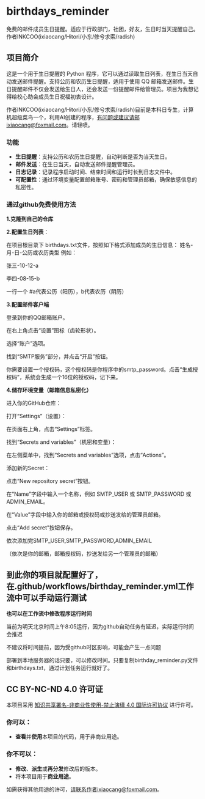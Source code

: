 # birthdays_reminder

免费的邮件成员生日提醒。适应于行政部门，社团，好友，生日时当天提醒自己。作者INKCOO(ixiaocang/Hitori/小东/修兮求索/radish)

## 项目简介
这是一个用于生日提醒的 Python 程序，它可以通过读取生日列表，在生日当天自动发送邮件提醒。支持公历和农历生日提醒，适用于使用 QQ 邮箱发送邮件。生日提醒邮件不仅会发送给生日人，还会发送一份提醒邮件给管理员。项目为我想记得给校心助会成员生日祝福初衷设计。

作者INKCOO(ixiaocang/Hitori/小东/修兮求索/radish)目前是本科日专生，计算机超级菜鸟一个，利用AI创建的程序，有问题或建议请邮ixiaocang@foxmail.com。请轻喷。
### 功能
- **生日提醒**：支持公历和农历生日提醒，自动判断是否为当天生日。
- **邮件发送**：在生日当天，自动发送邮件提醒管理员。
- **日志记录**：记录程序启动时间、结束时间和运行时长到日志文件中。
- **可配置性**：通过环境变量配置邮箱账号、密码和管理员邮箱，确保敏感信息的私密性。

### 通过github免费使用方法

**1.克隆到自己的仓库**

**2.配置生日列表**：


在项目根目录下 birthdays.txt文件，按照如下格式添加成员的生日信息：
姓名-月-日-公历或农历类型
例如：

张三-10-12-a

李四-08-15-b

一行一个
#a代表公历（阳历），b代表农历（阴历）

**3.配置邮件客户端**


登录到你的QQ邮箱账户。

在右上角点击“设置”图标（齿轮形状）。

选择“账户”选项。

找到“SMTP服务”部分，并点击“开启”按钮。

你需要设置一个授权码，这个授权码是你程序中的smtp_password。点击“生成授权码”，系统会生成一个16位的授权码，记下来。

**4.储存环境变量（邮箱信息私密化）**

进入你的GitHub仓库：

打开“Settings”（设置）：

在页面右上角，点击“Settings”标签。

找到“Secrets and variables”（机密和变量）：

在左侧菜单中，找到“Secrets and variables”选项，点击“Actions”。

添加新的Secret：

点击“New repository secret”按钮。

在“Name”字段中输入一个名称，例如 SMTP_USER 或 SMTP_PASSWORD 或ADMIN_EMAIL。

在“Value”字段中输入你的邮箱或授权码或抄送发给的管理员邮箱。

点击“Add secret”按钮保存。

依次添加完SMTP_USER,SMTP_PASSWORD,ADMIN_EMAIL

（依次是你的邮箱，邮箱授权码，抄送发给另一个管理员的邮箱）

## 到此你的项目就配置好了，在.github/workflows/birthday_reminder.yml工作流中可以手动运行测试
**也可以在工作流中修改程序运行时间**

当前为明天北京时间上午8:05运行，因为github自动任务有延迟，实际运行时间会推迟

不建议将时间提前，因为受github时区影响，可能会产生一点问题

部署到本地服务器的话只要，可以修改时间。只要复制birthday_reminder.py文件和birthdays.txt，通过计划任务运行就好了。

## CC BY-NC-ND 4.0 许可证

本项目采用 [知识共享署名-非商业性使用-禁止演绎 4.0 国际许可协议](https://creativecommons.org/licenses/by-nc-nd/4.0/) 进行许可。

### 你可以：
- **查看**并**使用**本项目的代码，用于非商业用途。

### 你不可以：
- **修改**、**派生**或**再分发**修改后的版本。
- 将本项目用于**商业用途**。

如需获得其他用途的许可，请联系作者ixiaocang@foxmail.com。
